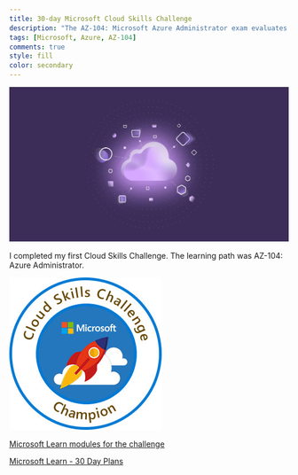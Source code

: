 ```yaml
---
title: 30-day Microsoft Cloud Skills Challenge
description: "The AZ-104: Microsoft Azure Administrator exam evaluates your skills in administering Azure environments and implementing core solutions on the Azure platform."
tags: [Microsoft, Azure, AZ-104]
comments: true
style: fill
color: secondary
---
```


![CSC Hero](/assets/img/csc-hero.jpg)

I completed my first Cloud Skills Challenge. The learning path was AZ-104: Azure Administrator.

![CSC Champion Badge](/assets/badges/csc-champion-badge.jpg)

[Microsoft Learn modules for the challenge](https://docs.microsoft.com/en-us/users/msusdev/collections/xgenf83468edpn?WT.mc_id=SMCCloudSkillsChallenge_xgenf83468edpn_-web-us)

[Microsoft Learn - 30 Day Plans](<https://aka.ms/30-days-to-learn-it>)
